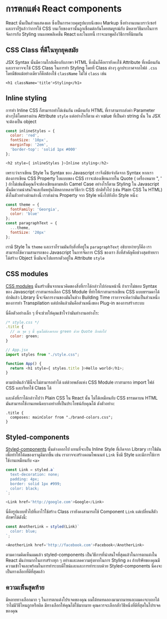 # การตกแต่ง React components

React นั้นเป็นส่วนแสดงผล ซึ่งเป็นการควบคุมรูปแบบนึงของ Markup ซึ่งทำงานบนเบราว์เซอร์ และเราก็รู้แล้วว่าการใช้ CSS บนเว็บของเรานั้นถูกเชื่อมต่อกันโดยสมบูรณ์กับ มีหลายวิธีมากในการจัดการกับ Styling บนแอพพลิเคชั่น React และในบทนี้ เราจะมาพูดถึงวิธีการที่นิยมกัน

## CSS Class ที่ดีในทุกยุคสมัย

JSX Syntax นั้นมีความใกล้เคียงกับภาษา HTML ซึ่งนั่นก็คือเรายังคงใช้ Attribute ที่เหมือนกัน และเราอาจจะใช้ CSS Class ในการทำ Styling โดยที่ Class ต่างๆ ถูกประกาศจากไฟล์ `.css` โดยมีข้อแม้อย่างเดียวก็คือต้องใช้ `className` ไม่ใช่ `class` เช่น

```
<h1 className='title'>Styling</h1>
``` 

## Inline styling

การทำ Inline CSS ก็สามารถทำได้เช่นกัน เหมือนกับ HTML ที่เราสามารถส่งค่า Parameter ต่างๆได้โดยตรงผ่าน Attribute `style` แต่อย่างไรก็ตาม ค่า value ที่เป็นค่า string นั้น ใน JSX จะต้องเป็น object

```js
const inlineStyles = {
  color: 'red',
  fontSize: '10px',
  marginTop: '2em',
  'border-top': 'solid 1px #000'
};

<h2 style={ inlineStyles }>Inline styling</h2>
```

เพราะว่าเราเขียน Style ใน Syntax ของ Javascript เราจึงมีข้อจำกัดจาก Syntax หากเราต้องการเขียน CSS Property ใบแบบของ CSS เราจะต้องเขียนภายใน Quote ( เครื่องหมาย ", ' ) ถ้าไม่เช่นนั้นคุณก็จะต้องเขียนตามหลัก Camel Case อย่างไรก็ตาม Styling ใน Javascript นั้นมีความน่าสนใจและยืดหยุ่นได้หลากหลายวิธีกว่า CSS ปกติทั่วไป (เช่น Plain CSS ใน HTML) ดังในตัวอย่างด้านล่างนี้ เราส่งผ่าน Property จาก Style หนึ่งไปยังอีก Style หนึ่ง:

```js
const theme = {
  fontFamily: 'Georgia',
  color: 'blue'
};
const paragraphText = {
  ...theme,
  fontSize: '20px'
};
```

เรามี Style ใน `theme` และเราก็รวมมันกับสิ่งที่อยู่ใน `paragraphText` อธิบายง่ายๆก็คือ เราสามารถใช้ความสามารถของ Javascript ในการจัดการ CSS ของเรา สิ่งที่สำคัญคือช่วงสุดท้ายเราได้สร้าง Object ซึ่งมันจะไปแทรกตัวอยู่ใน Attribute `style`

## CSS modules

[CSS modules](https://github.com/css-modules/css-modules/blob/master/docs/get-started.md) นั้นสร้างขึ้นจากแนวคิดของสิ่งที่เราได้กล่าวไปก่อนหน้านี้ ถ้าเราไม่ชอบ Syntax ของ Javascript เราสามารถเลือก CSS Module ที่ทำให้เราสามารถเขียน CSS แบบธรรมดาได้ ปกติแล้ว Library นี้จะจัดการงานของมันในช่วง Building Time
เราอาจจะคิดว่ามันเป็นส่วนหนึ่งของการทำ Transpilation แต่ปกติแล้วมันคือส่วนหนึ่งของ Plug-in ของการสร้างระบบ

นี่คือตัวอย่างเล็ก ๆ ที่จะช่วยให้คุณเข้าใจว่ามันทำงานอย่างไร:

```js
/* style.css */
.title {
  // ณ จุด ๆ นี้ คุณไม่ต้องครอบ green ด้วย Quote อีกต่อไป
  color: green;
}

// App.jsx
import styles from "./style.css";

function App() {
  return <h1 style={ styles.title }>Hello world</h1>;
}
```

ตามปกติแล้ววิธีนี้จะไม่สามารถทำได้ แต่ด้วยพลังแห่ง CSS Module เราสามารถ import ไฟล์ CSS และเรียกใช้ Class ได้

และดังที่เราได้กล่าวไปว่า Plain CSS ใน React นั้น ไม่ได้เหมือนกับ CSS ธรรมดาบน HTML มันสามารถใช้งานเทคนิคบางอย่างที่เป็นประโยชน์กับคุณได้ ดังตัวอย่าง:

```
.title {
  composes: mainColor from "./brand-colors.css";
}
```

## Styled-components

[Styled-components](https://www.styled-components.com/) นั้นต่างออกไป แทนที่จะเป็น Inline Style ที่เกิดจาก Library เราใช้มันเพื่อทำให้โค้ดของเราดูดีมากขึ้น เช่น เราอาจจะสร้างคอมโพเนนท์ `Link` ซึ่งมี Style และมีการใช้การใช้งานเหมือนกับ `<a>`

```js
const Link = styled.a`
  text-decoration: none;
  padding: 4px;
  border: solid 1px #999;
  color: black;
`;

<Link href='http://google.com'>Google</Link>
```

นี่คือรูปแบบทั่วไปที่เอาไว้ใช้สร้าง Class เรายังคงสามารถใช้ Component `Link` แต่เปลี่ยนสีตัวอักษรได้ดังนี้:

```js
const AnotherLink = styled(Link)`
  color: blue;
`;

<AnotherLink href='http://facebook.com'>Facebook</AnotherLink>
```

ตามความคิดเห็นผมแล้ว styled-components เป็นวิธีการที่น่าสนใจที่สุดแล้วในการตกแต่งใน React มันง่ายมากในการสร้างทุก ๆ อย่างและลดความยุ่งยากในการ Styling ลง ถ้าบริษัทของคุณมีความเข้าใจและพร้อมในการทำระบบดีไซน์และและการทำระบบด้วย Styled-components นี่คงจะเป็นทางเลือกที่ดีที่สุดแล้ว

## ความเห็นสุดท้าย

มีหลายทางเลือกมาก ๆ ในการตกแต่งโปรเจคของคุณ ผมได้ทดทดลองมามากมายและผมคงจะบอกได้ว่าไม่มีวิธีไหนถูกหรือผิด มีทางเลือกให้คุณได้ใช้มากมาย คุณควรจะเลือกสักวิธีหนึ่งที่ดีที่สุดในโปรเจคของคุณ